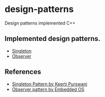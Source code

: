 # design-patterns
Design patterns implemented C++

## Implemented design patterns.

* [Singleton](https://github.com/Suhasnama/design-patterns/tree/main/singleton)
* [Observer](https://github.com/Suhasnama/design-patterns/tree/main/observer)

## References 

* [Singleton Pattern by Keerti Purswani](https://youtu.be/oeQWxhlnCHM)
* [Observer pattern by Embedded OS](https://youtu.be/j1JI9BuUxjE)
